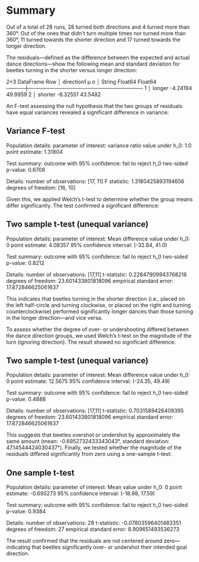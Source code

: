 # Summary
Out of a total of 28 runs, 28 turned both directions and 4 turned more than 360°. Out of the ones that didn't turn multiple times nor turned more than 360°, 11 turned towards the shorter direction and 17 turned towards the longer direction.

The residuals—defined as the difference between the expected and actual dance directions—show the following mean and standard deviation for beetles turning in the shorter versus longer direction:

2×3 DataFrame
 Row │ direction1  μ         σ
     │ String      Float64   Float64
─────┼───────────────────────────────
   1 │ longer      -4.24194  49.9959
   2 │ shorter     -8.32551  43.5482

An F-test assessing the null hypothesis that the two groups of residuals have equal variances revealed a significant difference in variance:

Variance F-test
---------------
Population details:
    parameter of interest:   variance ratio
    value under h_0:         1.0
    point estimate:          1.31804

Test summary:
    outcome with 95% confidence: fail to reject h_0
    two-sided p-value:           0.6708

Details:
    number of observations: [17, 11]
    F statistic:            1.3180425893194656
    degrees of freedom:     [16, 10]


Given this, we applied Welch’s t-test to determine whether the group means differ significantly. The test confirmed a significant difference:

Two sample t-test (unequal variance)
------------------------------------
Population details:
    parameter of interest:   Mean difference
    value under h_0:         0
    point estimate:          4.08357
    95% confidence interval: (-32.84, 41.0)

Test summary:
    outcome with 95% confidence: fail to reject h_0
    two-sided p-value:           0.8212

Details:
    number of observations:   [17,11]
    t-statistic:              0.22847909943768216
    degrees of freedom:       23.601433801818096
    empirical standard error: 17.872846625061637


This indicates that beetles turning in the shorter direction (i.e., placed on the left half-circle and turning clockwise, or placed on the right and turning counterclockwise) performed significantly longer dances than those turning in the longer direction—and vice versa.

To assess whether the degree of over- or undershooting differed between the dance direction groups, we used Welch’s t-test on the magnitude of the turn (ignoring direction). The result showed no significant difference:

Two sample t-test (unequal variance)
------------------------------------
Population details:
    parameter of interest:   Mean difference
    value under h_0:         0
    point estimate:          12.5675
    95% confidence interval: (-24.35, 49.49)

Test summary:
    outcome with 95% confidence: fail to reject h_0
    two-sided p-value:           0.4888

Details:
    number of observations:   [17,11]
    t-statistic:              0.7031589426409395
    degrees of freedom:       23.601433801818096
    empirical standard error: 17.872846625061637


This suggests that beetles overshot or undershot by approximately the same amount (mean: -0.6952732433343043°, standard deviation: 47.14544424030437°). Finally, we tested whether the magnitude of the residuals differed significantly from zero using a one-sample t-test:

One sample t-test
-----------------
Population details:
    parameter of interest:   Mean
    value under h_0:         0
    point estimate:          -0.695273
    95% confidence interval: (-18.98, 17.59)

Test summary:
    outcome with 95% confidence: fail to reject h_0
    two-sided p-value:           0.9384

Details:
    number of observations:   28
    t-statistic:              -0.07803596401483351
    degrees of freedom:       27
    empirical standard error: 8.909651493536273


The result confirmed that the residuals are not centered around zero—indicating that beetles significantly over- or undershot their intended goal direction.